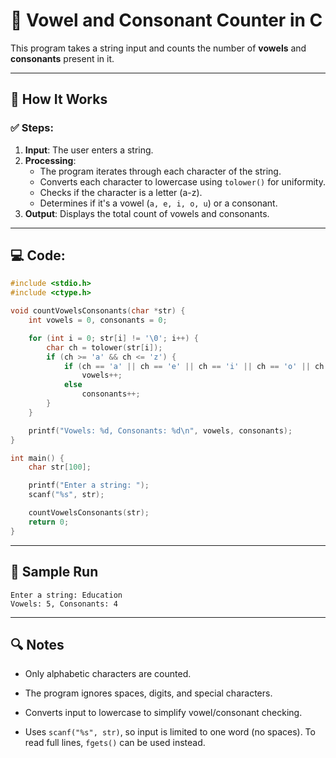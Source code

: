 # 🔡 Vowel and Consonant Counter in C

This program takes a string input and counts the number of **vowels** and **consonants** present in it.

---

## 📘 How It Works

### ✅ Steps:
1. **Input**: The user enters a string.
2. **Processing**:
   - The program iterates through each character of the string.
   - Converts each character to lowercase using `tolower()` for uniformity.
   - Checks if the character is a letter (a-z).
   - Determines if it's a vowel (`a, e, i, o, u`) or a consonant.
3. **Output**: Displays the total count of vowels and consonants.

---

## 💻 Code:

```c
#include <stdio.h>
#include <ctype.h>

void countVowelsConsonants(char *str) {
    int vowels = 0, consonants = 0;

    for (int i = 0; str[i] != '\0'; i++) {
        char ch = tolower(str[i]);
        if (ch >= 'a' && ch <= 'z') {
            if (ch == 'a' || ch == 'e' || ch == 'i' || ch == 'o' || ch == 'u')
                vowels++;
            else
                consonants++;
        }
    }

    printf("Vowels: %d, Consonants: %d\n", vowels, consonants);
}

int main() {
    char str[100];

    printf("Enter a string: ");
    scanf("%s", str);

    countVowelsConsonants(str);
    return 0;
}
```

---
## 🧪 Sample Run

```
Enter a string: Education
Vowels: 5, Consonants: 4
```

---
## 🔍 Notes

- Only alphabetic characters are counted.

- The program ignores spaces, digits, and special characters.

- Converts input to lowercase to simplify vowel/consonant checking.

- Uses `scanf("%s", str)`, so input is limited to one word (no spaces). To read full lines, `fgets()` can be used instead.
